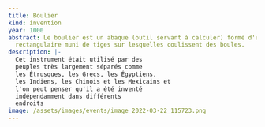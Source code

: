 ```yaml
---
title: Boulier
kind: invention
year: 1000
abstract: Le boulier est un abaque (outil servant à calculer) formé d'un cadre
  rectangulaire muni de tiges sur lesquelles coulissent des boules.
description: |-
  Cet instrument était utilisé par des
  peuples très largement séparés comme
  les Étrusques, les Grecs, les Égyptiens,
  les Indiens, les Chinois et les Mexicains et
  l'on peut penser qu'il a été inventé
  indépendamment dans différents
  endroits
image: /assets/images/events/image_2022-03-22_115723.png
---
```

